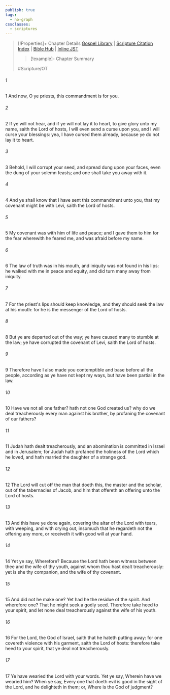 ```yaml
---
publish: true
tags:
  - no-graph
cssclasses:
  - scriptures
---
```

>[!Properties]+ Chapter Details
>[Gospel Library](https://churchofjesuschrist.org/study/scriptures/ot/mal/2?lang=eng)    |    [Scripture Citation Index](https://scriptures.byu.edu/#08b02::c08b02)    |    [Bible Hub](https://biblehub.com/malachi/2.htm)    |    [Inline JST](https://scripturetoolbox.com/html/ic/Malachi/2.html)
>>[!example]- Chapter Summary
>> 
> 
>
>#Scripture/OT
###### 1
1 And now, O ye priests, this commandment is for you.
###### 2
2 If ye will not hear, and if ye will not lay it to heart, to give glory unto my name, saith the Lord of hosts, I will even send a curse upon you, and I will curse your blessings: yea, I have cursed them already, because ye do not lay it to heart.
###### 3
3 Behold, I will corrupt your seed, and spread dung upon your faces, even the dung of your solemn feasts; and one shall take you away with it.
###### 4
4 And ye shall know that I have sent this commandment unto you, that my covenant might be with Levi, saith the Lord of hosts.
###### 5
5 My covenant was with him of life and peace; and I gave them to him for the fear wherewith he feared me, and was afraid before my name.
###### 6
6 The law of truth was in his mouth, and iniquity was not found in his lips: he walked with me in peace and equity, and did turn many away from iniquity.
###### 7
7 For the priest's lips should keep knowledge, and they should seek the law at his mouth: for he is the messenger of the Lord of hosts.
###### 8
8 But ye are departed out of the way; ye have caused many to stumble at the law; ye have corrupted the covenant of Levi, saith the Lord of hosts.
###### 9
9 Therefore have I also made you contemptible and base before all the people, according as ye have not kept my ways, but have been partial in the law.
###### 10
10 Have we not all one father? hath not one God created us? why do we deal treacherously every man against his brother, by profaning the covenant of our fathers?
###### 11
11 Judah hath dealt treacherously, and an abomination is committed in Israel and in Jerusalem; for Judah hath profaned the holiness of the Lord which he loved, and hath married the daughter of a strange god.
###### 12
12 The Lord will cut off the man that doeth this, the master and the scholar, out of the tabernacles of Jacob, and him that offereth an offering unto the Lord of hosts.
###### 13
13 And this have ye done again, covering the altar of the Lord with tears, with weeping, and with crying out, insomuch that he regardeth not the offering any more, or receiveth it with good will at your hand.
###### 14
14 Yet ye say, Wherefore? Because the Lord hath been witness between thee and the wife of thy youth, against whom thou hast dealt treacherously: yet is she thy companion, and the wife of thy covenant.
###### 15
15 And did not he make one? Yet had he the residue of the spirit. And wherefore one? That he might seek a godly seed. Therefore take heed to your spirit, and let none deal treacherously against the wife of his youth.
###### 16
16 For the Lord, the God of Israel, saith that he hateth putting away: for one covereth violence with his garment, saith the Lord of hosts: therefore take heed to your spirit, that ye deal not treacherously.
###### 17
17 Ye have wearied the Lord with your words. Yet ye say, Wherein have we wearied him? When ye say, Every one that doeth evil is good in the sight of the Lord, and he delighteth in them; or, Where is the God of judgment?
